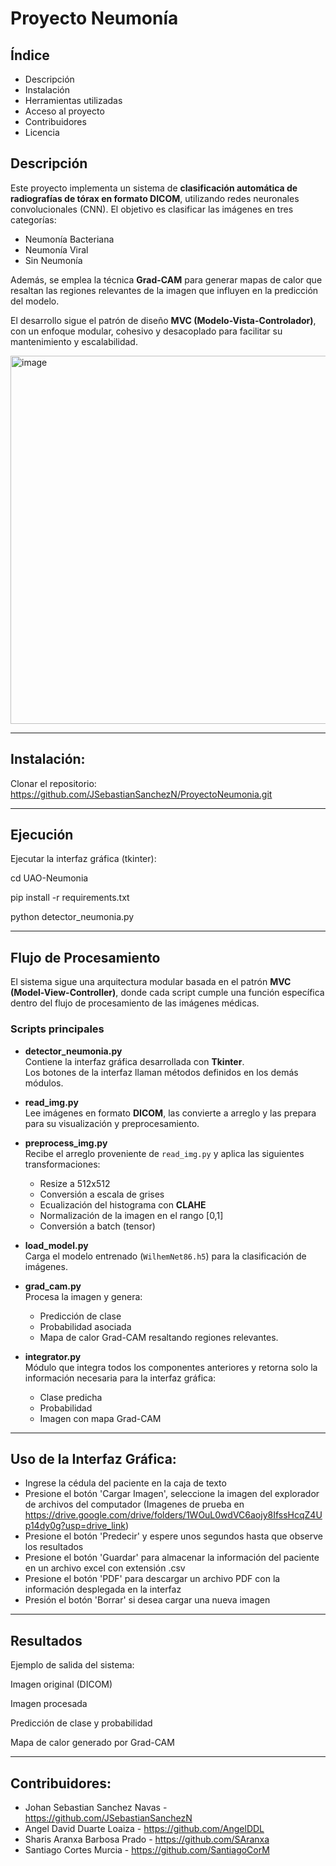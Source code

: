 # Proyecto Neumonía

## Índice 
- Descripción
- Instalación
- Herramientas utilizadas
- Acceso al proyecto
- Contribuidores
- Licencia

## Descripción
Este proyecto implementa un sistema de **clasificación automática de radiografías de tórax en formato DICOM**, utilizando redes neuronales convolucionales (CNN). El objetivo es clasificar las imágenes en tres categorías:

- Neumonía Bacteriana  
- Neumonía Viral  
- Sin Neumonía  

Además, se emplea la técnica **Grad-CAM** para generar mapas de calor que resaltan las regiones relevantes de la imagen que influyen en la predicción del modelo.

El desarrollo sigue el patrón de diseño **MVC (Modelo-Vista-Controlador)**, con un enfoque modular, cohesivo y desacoplado para facilitar su mantenimiento y escalabilidad.

<img width="815" height="589" alt="image" src="https://github.com/user-attachments/assets/878c6a4d-17ca-49e9-a7a5-0dd43278bfbd" />

---

## Instalación:

Clonar el repositorio:
https://github.com/JSebastianSanchezN/ProyectoNeumonia.git

---

## Ejecución

Ejecutar la interfaz gráfica (tkinter):

cd UAO-Neumonia

  pip install -r requirements.txt

  python detector_neumonia.py

---

## Flujo de Procesamiento

El sistema sigue una arquitectura modular basada en el patrón **MVC (Model-View-Controller)**, donde cada script cumple una función específica dentro del flujo de procesamiento de las imágenes médicas.  

### Scripts principales

- **detector_neumonia.py**  
  Contiene la interfaz gráfica desarrollada con **Tkinter**.  
  Los botones de la interfaz llaman métodos definidos en los demás módulos.  

- **read_img.py**  
  Lee imágenes en formato **DICOM**, las convierte a arreglo y las prepara para su visualización y preprocesamiento.  

- **preprocess_img.py**  
  Recibe el arreglo proveniente de `read_img.py` y aplica las siguientes transformaciones:  
  - Resize a 512x512  
  - Conversión a escala de grises  
  - Ecualización del histograma con **CLAHE**  
  - Normalización de la imagen en el rango [0,1]  
  - Conversión a batch (tensor)  

- **load_model.py**  
  Carga el modelo entrenado (`WilhemNet86.h5`) para la clasificación de imágenes.  

- **grad_cam.py**  
  Procesa la imagen y genera:  
  - Predicción de clase  
  - Probabilidad asociada  
  - Mapa de calor Grad-CAM resaltando regiones relevantes.  

- **integrator.py**  
  Módulo que integra todos los componentes anteriores y retorna solo la información necesaria para la interfaz gráfica:  
  - Clase predicha  
  - Probabilidad  
  - Imagen con mapa Grad-CAM

---
## Uso de la Interfaz Gráfica:

- Ingrese la cédula del paciente en la caja de texto
- Presione el botón 'Cargar Imagen', seleccione la imagen del explorador de archivos del computador (Imagenes de prueba en https://drive.google.com/drive/folders/1WOuL0wdVC6aojy8IfssHcqZ4Up14dy0g?usp=drive_link)
- Presione el botón 'Predecir' y espere unos segundos hasta que observe los resultados
- Presione el botón 'Guardar' para almacenar la información del paciente en un archivo excel con extensión .csv
- Presione el botón 'PDF' para descargar un archivo PDF con la información desplegada en la interfaz
- Presión el botón 'Borrar' si desea cargar una nueva imagen
---
## Resultados

Ejemplo de salida del sistema:

Imagen original (DICOM)

Imagen procesada

Predicción de clase y probabilidad

Mapa de calor generado por Grad-CAM

---

## Contribuidores:

* Johan Sebastian Sanchez Navas - https://github.com/JSebastianSanchezN
* Angel David Duarte Loaiza - https://github.com/AngelDDL
* Sharis Aranxa Barbosa Prado - https://github.com/SAranxa
* Santiago Cortes Murcia - https://github.com/SantiagoCorM
